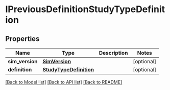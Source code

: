 # IPreviousDefinitionStudyTypeDefinition

## Properties
Name | Type | Description | Notes
------------ | ------------- | ------------- | -------------
**sim_version** | [**SimVersion**](SimVersion.md) |  | [optional] 
**definition** | [**StudyTypeDefinition**](StudyTypeDefinition.md) |  | [optional] 

[[Back to Model list]](../README.md#documentation-for-models) [[Back to API list]](../README.md#documentation-for-api-endpoints) [[Back to README]](../README.md)


